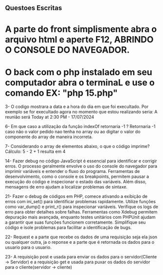 ## Questoes Escritas

# A parte do front simplismente abra o arquivo html e aperte F12, ABRINDO O CONSOLE DO NAVEGADOR.
# O back com o php instalado em seu computador abra o terminaL e use o comando EX: "php 15.php"

3- O codigo mostrara a data e a hora do dia em que foi execultado.
Por exemplo se for execultado agora no momento que estou realizando seria: 
A reunião será Today at 2:30 PM - 17/07/2024

6- Em que caso a utilização da função indexOf retornaria -1 ?
 Retornaria -1 caso não o valor pedido nao tenha no array ou ao digitar o 
 valor do componente do array de maneira incorreta.

7- Considerando o array de elementos abaixo, o que o código imprime?
    Cálculo: 5 - 2 + 1 resulta em 4

14- Fazer debug no código JavaScript é essencial para identificar e corrigir erros. O processo geralmente envolve o uso do console do navegador para imprimir variáveis e entender o fluxo do programa. Ferramentas de desenvolvimento, como o console e os breakpoints, permitem pausar a execução do código e inspecionar o estado das variáveis. Além disso, mensagens de erro ajudam a localizar problemas de sintaxe. 

21- Fazer o debug de códigos em PHP, comece ativando a exibição de erros com ini_set() para identificar problemas rapidamente. Utilize funções como var_dump() e print_r() para inspecionar variáveis. Verifique os logs de erro para obter detalhes sobre falhas. Ferramentas como Xdebug permitem depuração mais avançada, enquanto testes unitários com PHPUnit ajudam a garantir que suas funções funcionem corretamente. Simplifique seu código e isole problemas para facilitar a identificação de bugs.

22- Request e a parte que recebe os dados de uma requisição seja ela json ou qualquer outra, ja o reponse e a parte que é retornada os dados para o usuario para o usuario.

23- A requisição post e usada para enviar os dados para o servidor(Cliente -> Servidor) e a requisição get e usada para puxar os dados do servidor para o cliente(servidor -> cliente)